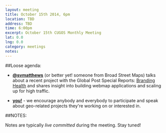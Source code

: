 ```yaml
---
layout: meeting
title: October 15th 2014, 6pm
location: TBD
address: TBD
time: 6:00pm
excerpt: October 15th CUGOS Monthly Meeting
lat: 0.0
lng: 0.0
category: meetings
notes:
---
```


##Loose agenda:

- **[@svmatthews](http://github.com/svmatthews)** (or better yet! someone from Broad Street Maps) talks about a recent project with the Global Post Special Reports: [Branding Health](http://www.globalpost.com/special-reports/branding-health-public-private-partnerships-global-health#slide-1) and shares insight into building webmap applications and scaling up for high traffic.

- **[you!](http://github.com/cugos/cugos.github.com)** - we encourage anybody and everybody to participate and speak about geo-related projects they're working on or interested in.

##NOTES: 

Notes are typically *live committed* during the meeting. Stay tuned!